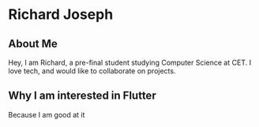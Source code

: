# Richard Joseph

## About Me

Hey, I am Richard, a pre-final student studying Computer Science at CET. I love tech, and would like to collaborate on projects.

## Why I am interested in Flutter

Because I am good at it
